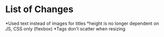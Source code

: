 # List of Changes
*Used text instead of images for titles
*height is no longer dependent on JS, CSS only (flexbox)
*Tags don't scatter when resizing